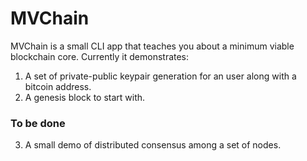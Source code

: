 # MVChain
MVChain is a small CLI app that teaches you about a minimum viable blockchain core. Currently it demonstrates:

1. A set of private-public keypair generation for an user along with a bitcoin address.
2. A genesis block to start with. 

### To be done
3. A small demo of distributed consensus among a set of nodes.
